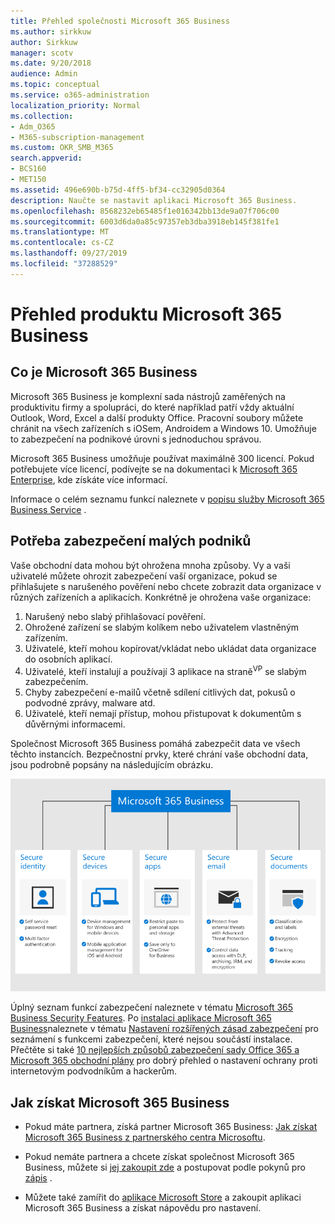 ```yaml
---
title: Přehled společnosti Microsoft 365 Business
ms.author: sirkkuw
author: Sirkkuw
manager: scotv
ms.date: 9/20/2018
audience: Admin
ms.topic: conceptual
ms.service: o365-administration
localization_priority: Normal
ms.collection:
- Adm_O365
- M365-subscription-management
ms.custom: OKR_SMB_M365
search.appverid:
- BCS160
- MET150
ms.assetid: 496e690b-b75d-4ff5-bf34-cc32905d0364
description: Naučte se nastavit aplikaci Microsoft 365 Business.
ms.openlocfilehash: 8568232eb65485f1e016342bb13de9a07f706c00
ms.sourcegitcommit: 6003d6da0a85c97357eb3dba3918eb145f381fe1
ms.translationtype: MT
ms.contentlocale: cs-CZ
ms.lasthandoff: 09/27/2019
ms.locfileid: "37288529"
---
```

# <a name="overview-of-microsoft-365-business"></a>Přehled produktu Microsoft 365 Business

## <a name="what-is-microsoft-365-business"></a>Co je Microsoft 365 Business

Microsoft 365 Business je komplexní sada nástrojů zaměřených na produktivitu firmy a spolupráci, do které například patří vždy aktuální Outlook, Word, Excel a další produkty Office. Pracovní soubory můžete chránit na všech zařízeních s iOSem, Androidem a Windows 10. Umožňuje to zabezpečení na podnikové úrovni s jednoduchou správou.
  
Microsoft 365 Business umožňuje používat maximálně 300 licencí. Pokud potřebujete více licencí, podívejte se na dokumentaci k [Microsoft 365 Enterprise](https://go.microsoft.com/fwlink/p/?linkid=860986), kde získáte více informací.

Informace o celém seznamu funkcí naleznete v [popisu služby Microsoft 365 Business Service](https://docs.microsoft.com/office365/servicedescriptions/microsoft-365-service-descriptions/microsoft-365-business-service-description) .
  
## <a name="small-business-security-needs"></a>Potřeba zabezpečení malých podniků

Vaše obchodní data mohou být ohrožena mnoha způsoby. Vy a vaši uživatelé můžete ohrozit zabezpečení vaší organizace, pokud se přihlašujete s narušeného pověření nebo chcete zobrazit data organizace v různých zařízeních a aplikacích. Konkrétně je ohrožena vaše organizace:

1. Narušený nebo slabý přihlašovací pověření.
2. Ohrožené zařízení se slabým kolíkem nebo uživatelem vlastněným zařízením.
3. Uživatelé, kteří mohou kopírovat/vkládat nebo ukládat data organizace do osobních aplikací.
4. Uživatelé, kteří instalují a používají 3 aplikace na straně<sup>VP</sup> se slabým zabezpečením.
5. Chyby zabezpečení e-mailů včetně sdílení citlivých dat, pokusů o podvodné zprávy, malware atd.
6. Uživatelé, kteří nemají přístup, mohou přistupovat k dokumentům s důvěrnými informacemi.

Společnost Microsoft 365 Business pomáhá zabezpečit data ve všech těchto instancích. Bezpečnostní prvky, které chrání vaše obchodní data, jsou podrobně popsány na následujícím obrázku.

![Číslo, které znázorňuje, jak M365B chrání váš podnik.](media/m365businessvalueadd.png)

Úplný seznam funkcí zabezpečení naleznete v tématu [Microsoft 365 Business Security Features](security-features.md). Po [instalaci aplikace Microsoft 365 Business](set-up.md)naleznete v tématu [Nastavení rozšířených zásad zabezpečení](set-up-advanced-security.md) pro seznámení s funkcemi zabezpečení, které nejsou součástí instalace. Přečtěte si také [10 nejlepších způsobů zabezpečení sady Office 365 a Microsoft 365 obchodní plány](https://docs.microsoft.com/office365/admin/security-and-compliance/secure-your-business-data) pro dobrý přehled o nastavení ochrany proti internetovým podvodníkům a hackerům.

## <a name="get-microsoft-365-business"></a>Jak získat Microsoft 365 Business

- Pokud máte partnera, získá partner Microsoft 365 Business: [Jak získat Microsoft 365 Business z partnerského centra Microsoftu](get-microsoft-365-business.md#get-microsoft-365-business-from-microsoft-partner-center).

- Pokud nemáte partnera a chcete získat společnost Microsoft 365 Business, můžete si [jej zakoupit zde](https://www.microsoft.com/microsoft-365/business) a postupovat podle pokynů pro [zápis](sign-up.md) .

- Můžete také zamířit do [aplikace Microsoft Store](https://www.microsoft.com/en-us/store/locations/find-a-store?icid=en-us_UF_FAS) a zakoupit aplikaci Microsoft 365 Business a získat nápovědu pro nastavení.
